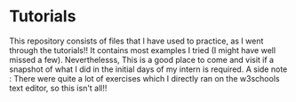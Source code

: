 # Tutorials
This repository consists of files that I have used to practice, as I went through the tutorials!!
It contains most examples I tried (I might have well missed a few).
Neverthelesss, This is a good place to come and visit if a snapshot of what I did in the initial days of my intern is required.
A side note : There were quite a lot of exercises which I directly ran on the w3schools text editor, so this isn't all!!
